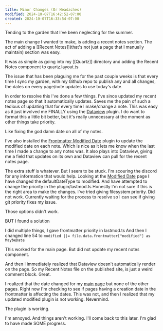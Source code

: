 ```yaml
---
title: Minor Changes (Or Headaches)
modified: 2024-10-07T16:42:52-07:00
created: 2024-10-07T16:33:54-07:00
---
```

Tending to the garden that I've been neglecting for the summer. 

The main change I wanted to make, is adding a recent notes section. 
The act of adding a [[Recent Notes]](that's not just a page that I manually maintain) section was easy.

It was as simple as going into my [[Quartz]] directory and adding the Recent Notes component to quartz.layout.ts

The issue that has been plaguing me for the past couple weeks is that every time I sync my garden, with my Github repo to publish any and all changes, the dates on every page/note updates to use today's date. 

In order to resolve this I've done a few things. I've since updated my recent notes page so that it automatically updates. Saves me the pain of such a tedious of updating that for every time I make/change a note. 
This was easy as it just involved me FINALLY using the [Dataview](https://github.com/blacksmithgu/obsidian-dataview) plugin. I do want to format this a little bit better, but it's really unnecessary at the moment as other things take priority. 

Like fixing the god damn date on all of my notes.

I've also installed the [Frontmatter Modified Date](https://github.com/alangrainger/obsidian-frontmatter-modified-date) plugin to update the modified date on each note. Which is nice as it lets me know when the last time I made a change to any notes was. It also plays into Dataview, giving me a field that updates on its own and Dataview can pull for the recent notes page.

The extra stuff is whatever. But I seem to be stuck. I'm scouring the discord for any information that would help. 
Looking at the [Modified Date](https://quartz.jzhao.xyz/plugins/CreatedModifiedDate) page I have changed the defaultDateType to modified. And have attempted to change the priority in the plugin/lastmod.ts 
Honestly I'm not sure if this is the right area to make the changes. I've tried giving filesystem priority. Did not work.
Currently waiting for the process to resolve so I can see if giving git priority fixes my issue.

Those options didn't work.

BUT I found a solution

I did multiple things, I gave frontmatter priority in lastmod.ts
And then I changed line 54 to 
	`modified ||= file.data.frontmatter["modified"] as MaybeDate`

This worked for the main page. But did not update my recent notes component.

And then I immediately realized that Dataview doesn't automatically render on the page. So my Recent Notes file on the published site, is just a weird comment block. Great.

I realized that the date changed for my [main page](_index) but none of the other pages.
Right now I'm checking to see if pages having a creation date in the frontmatter is affecting the dates. 
This was not, and then I realized that my updated modified plugin is not working. Nevermind.

The plugin is working.

I'm annoyed.
And things aren't working.
I'll come back to this later. I'm glad to have made SOME progress.

